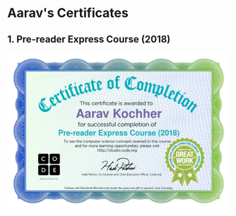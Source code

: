 # Aarav's Certificates

## 1. Pre-reader Express Course (2018)

[![Pre-reader Express Course (2018)](certs/01-pre-reader-express-course-2018.jpg)](https://code.org/v2/hoc/certificate/eyJuYW1lIjoiQWFyYXYgS29jaGhlciIsImNvdXJzZSI6IlByZS1yZWFkZXIgRXhwcmVzcyBDb3Vyc2UgKDIwMTgpIn0=.jpg "Pre-reader Express Course (2018)")
